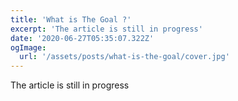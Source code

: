 ```yaml
---
title: 'What is The Goal ?'
excerpt: 'The article is still in progress'
date: '2020-06-27T05:35:07.322Z'
ogImage:
  url: '/assets/posts/what-is-the-goal/cover.jpg'
---
```


The article is still in progress